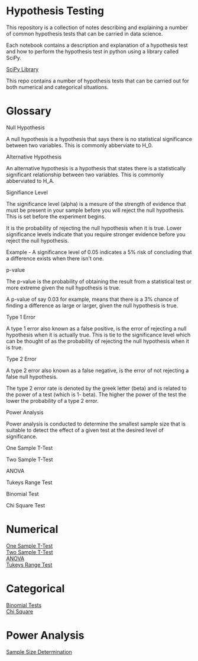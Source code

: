 # Hypothesis Testing

This repository is a collection of notes describing and explaining a number of common hypothesis tests that can be carried in data science.

Each notebook contains a description and explanation of a hypothesis test and how to perform the hypothesis test in python using a library called SciPy.

[SciPy Library](https://www.scipy.org/)

This repo contains a number of hypothesis tests that can be carried out for both numerical and categorical situations.

# Glossary

Null Hypothesis

A null hypothesis is a hypothesis that says there is no statistical significance between two variables. This is commonly abberviate to H_0. 

Alternative Hypothesis

An alternative hypothesis is a hypothesis that states there is a statistically significant relationship between two variables. This is commonly abberviated to H_A.

Signifiance Level

The significance level (alpha) is a mesure of the strength of evidence that must be present in your sample before you will reject the null hypothesis. This is set before the experiment begins.

It is the probability of rejecting the null hypothesis when it is true. Lower significance levels indicate that you require stronger evidence before you reject the null hypothesis.

Example - A significance level of 0.05 indicates a 5% risk of concluding that a difference exists when there isn't one.

p-value

The p-value is the probability of obtaining the result from a statistical test or more extreme given the null hypothesis is true.

A p-value of say 0.03 for example, means that there is a 3% chance of finding a difference as large or larger, given the null hypothesis is true.

Type 1 Error

A type 1 error also known as a false positive, is the error of rejecting a null hypothesis when it is actually true. This is tie to the significance level which can be thought of as the probability of rejecting the null hypothesis when it is true.

Type 2 Error

A type 2 error also known as a false negative, is the error of not rejecting a false null hypothesis.

The type 2 error rate is denoted by the greek letter (beta) and is related to the power of a test (which is 1- beta). The higher the power of the test the lower the probability of a type 2 error.

Power Analysis

Power analysis is conducted to determine the smallest sample size that is suitable to detect the effect of a given test at the desired level of significance.

One Sample T-Test

Two Sample T-Test

ANOVA

Tukeys Range Test

Binomial Test

Chi Square Test

# Numerical
[One Sample T-Test](https://github.com/rosslogan702/hypothesis_testing_notes/blob/master/one_sample_t_tests.ipynb)  
[Two Sample T-Test](https://github.com/rosslogan702/hypothesis_testing_notes/blob/master/two_sample_t_test.ipynb)  
[ANOVA](https://github.com/rosslogan702/hypothesis_testing_notes/blob/master/anova.ipynb)  
[Tukeys Range Test](https://github.com/rosslogan702/hypothesis_testing_notes/blob/master/tukeys_range_test.ipynb)

# Categorical
[Binomial Tests](https://github.com/rosslogan702/hypothesis_testing_notes/blob/master/binomial_test.ipynb)  
[Chi Square](https://github.com/rosslogan702/hypothesis_testing_notes/blob/master/chi_square_test.ipynb)

# Power Analysis
[Sample Size Determination](https://github.com/rosslogan702/hypothesis_testing_notes/blob/master/sample_size_determination.ipynb)
